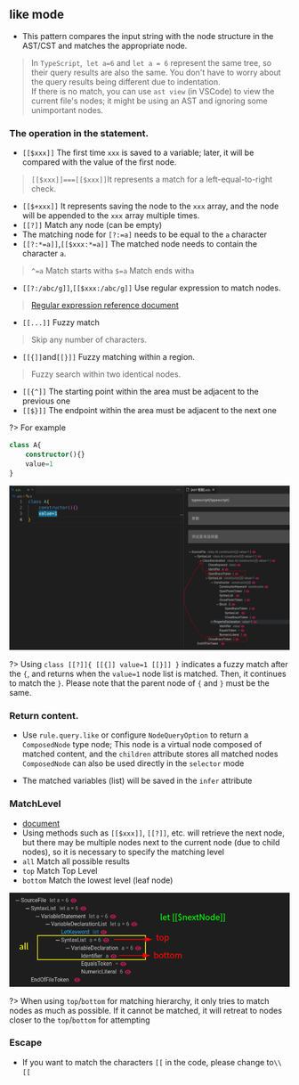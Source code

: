 ## like mode
- This pattern compares the input string with the node structure in the AST/CST and matches the appropriate node.

> In `TypeScript`,` let a=6` and `let a = 6` represent the same tree, so their query results are also the same. You don't have to worry about the query results being different due to indentation.  
> If there is no match, you can use `ast view` (in VSCode) to view the current file's nodes; it might be using an AST and ignoring some unimportant nodes.
### The operation in the statement.

- `[[$xxx]]` The first time `xxx` is saved to a variable; later, it will be compared with the value of the first node.

> `[[$xxx]]===[[$xxx]]`It represents a match for a left-equal-to-right check.
- `[[$+xxx]]` It represents saving the node to the `xxx` array, and the node will be appended to the `xxx` array multiple times.
- `[[?]]` Match any node (can be empty)
- The matching node for `[?:=a]` needs to be equal to the `a` character
- `[[?:*=a]]`,`[[$xxx:*=a]]` The matched node needs to contain the character `a`.

> `^=a` Match starts with`a` `$=a` Match ends with`a` 

- `[[?:/abc/g]]`,`[[$xxx:/abc/g]]` Use regular expression to match nodes.

> [Regular expression reference document](https://developer.mozilla.org/en-US/docs/Web/JavaScript/Guide/Regular_expressions)

- `[[...]]` Fuzzy match

> Skip any number of characters.

- `[[{]]`and`[[}]]` Fuzzy matching within a region.

> Fuzzy search within two identical nodes.

- `[[{^]]` The starting point within the area must be adjacent to the previous one
- `[[$}]]` The endpoint within the area must be adjacent to the next one

?> For example
```ts
class A{
    constructor(){}
    value=1
}
```
![树](../image/like/like-scope.png)

?> Using `class [[?]]{ [[{]] value=1 [[}]] }` indicates a fuzzy match after the `{`, and returns when the `value=1` node list is matched. Then, it continues to match the `}`. Please note that the parent node of `{` and `}` must be the same.

### Return content.
- Use `rule.query.like` or configure `NodeQueryOption` to return a `ComposedNode` type node; This node is a virtual node composed of matched content, and the `children` attribute stores all matched nodes `ComposedNode` can also be used directly in the `selector` mode

- The matched variables (list) will be saved in the `infer` attribute

### MatchLevel
- [document](api-docs/interfaces/NodeQueryOption.html#modeOptions ':ignore')
- Using methods such as `[[$xxx]]`, `[[?]]`, etc. will retrieve the next node, but there may be multiple nodes next to the current node (due to child nodes), so it is necessary to specify the matching level
- `all` Match all possible results
- `top` Match Top Level
- `bottom` Match the lowest level (leaf node)

![matchLevel](../image/like/match-level.png)

?> When using `top`/`bottom` for matching hierarchy, it only tries to match nodes as much as possible. If it cannot be matched, it will retreat to nodes closer to the `top`/`bottom` for attempting

### Escape
- If you want to match the characters `[[` in the code, please change to`\\[[`